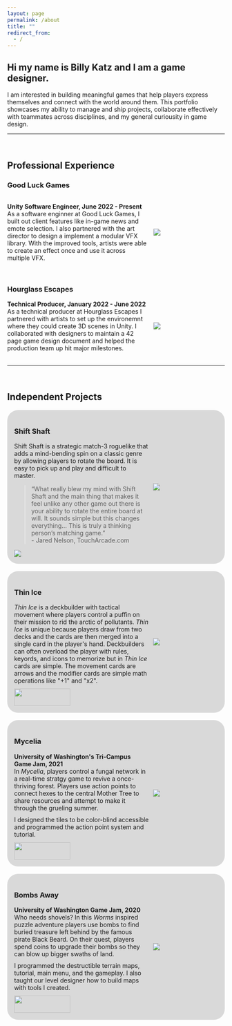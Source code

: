 ```yaml
---
layout: page
permalink: /about
title: ""
redirect_from:
  - /
---
```


## Hi my name is Billy Katz and I am a game designer. 

I am interested in building meaningful games that help players express themselves and connect with the world around them. This portfolio showcases my ability to manage and ship projects, collaborate effectively with teammates across disciplines, and my general curiousity in game design. 

---
<br>

## Professional Experience 

### Good Luck Games

<div style="display:flex; align-items: center;">
     <div style="flex:2">

<b>Unity Software Engineer, June 2022 - Present</b><br>
        As a software enginner at Good Luck Games, I built out client features like in-game news and emote selection.  I also partnered with the art director to design a implement a modular VFX library.  With the improved tools, artists were able to create an effect once and use it across multiple VFX.
     </div>
     <div style="flex:1;padding-left:10px;">
          <img src="./../images/storybook-brawl-logo.png" />
     </div>
</div>
<br>

### Hourglass Escapes

<div style="display:flex; align-items: center;">
     <div style="flex:2">
      <b>Technical Producer, January 2022 - June 2022</b><br>
        As a technical producer at Hourglass Escapes I partnered with artists to set up the environemnt where they could create 3D scenes in Unity.  I collaborated with designers to maintain a 42 page game design document and helped the production team up hit major milestones.
     </div>
     <div style="flex:1;padding-left:10px;">
          <img src="./../images/road-to-innsmouth-box.png" />
     </div>
</div>

<br>

---

<br>

## Independent Projects

<div style="display:flex; align-items: center; background-color:#D9D9D9; border-radius: 25px; padding-left:16px; padding-top: 16px; padding-bottom: 16px; padding-right: 10px;">
     <div style="flex:2">
      <h3>Shift Shaft</h3>
Shift Shaft is a strategic match-3 roguelike that adds a mind-bending spin on a classic genre by allowing players to rotate the board. It is easy to pick up and play and difficult to master. 
<blockquote>
   “What really blew my mind with Shift Shaft and the main thing that makes it feel unlike any other game out there is your ability to rotate the entire board at will. It sounds simple but this changes everything… This is truly a thinking person’s matching game.”
   <br>- Jared Nelson, TouchArcade.com 
</blockquote>
        <a href="https://apps.apple.com/us/app/shift-shaft/id1387207777" target="_blank"><img src="./../images/download-on-app-store.svg"/></a>
     </div>
     <div style="flex:1;padding-left:10px;">
          <img src="./../images/shift-shaft-app-icon.png" /> 
     </div>
</div>

<br>


<div style="display:flex; align-items: center; background-color:#D9D9D9; border-radius: 25px; padding-left:16px; padding-top: 16px; padding-bottom: 16px; padding-right: 10px;">
     <div style="flex:2">
      <h3>Thin Ice</h3>
      <i>Thin Ice</i> is a deckbuilder with tactical movement where players control a puffin on their mission to rid the arctic of pollutants.  <i>Thin Ice</i> is unique because players draw from two decks and the cards are then merged into a single card in the player's hand.  Deckbuilders can often overload the player with rules, keyords, and icons to memorize but in <i>Thin Ice</i> cards are simple.  The movement cards are arrows and the modifier cards are simple math operations like "+1" and "x2". 
      <div style="height:10px;font-size:10px;">&nbsp;</div>
     <a href="https://sip-up-games.itch.io/thin-ice" target="_blank"><img src="./../images/itch-io-scaled.png" style="width:130px;height:40px;"/></a>
     </div>
     <div style="flex:1;padding-left:10px;">
          <img src="./../images/thin-ice-logo.png" />
     </div>
     <div>
   </div>
</div>

<br>

<div style="display:flex; align-items: center; background-color:#D9D9D9; border-radius: 25px; padding-left:16px; padding-top: 16px; padding-bottom: 16px; padding-right: 10px;">
     <div style="flex:2">
      <h3>Mycelia</h3>
      <b> University of Washington's Tri-Campus Game Jam, 2021</b><br>
      In <i>Mycelia</i>, players control a fungal network in a real-time stratgy game to revive a once-thriving forest.  Players use action points to connect hexes to the central Mother Tree to share resources and attempt to make it through the grueling summer. 
      <div style="height:10px;font-size:10px;">&nbsp;</div>
      I designed the tiles to be color-blind accessible and programmed the action point system and tutorial.
      <div style="height:10px;font-size:10px;">&nbsp;</div>
     <a href="https://chthoniccrow.itch.io/mycelia" target="_blank"><img src="./../images/itch-io-scaled.png" style="width:130px;height:40px;"/></a>
     </div>
     <div style="flex:1;padding-left:10px;">
          <img src="./../images/mycelia-icon.png" />
     </div>
     <div>
   </div>
</div>

<br>

<div style="display:flex; align-items: center; background-color:#D9D9D9; border-radius: 25px; padding-left:16px; padding-top: 16px; padding-bottom: 16px; padding-right: 10px;">
     <div style="flex:2">
      <h3>Bombs Away</h3>
      <b>University of Washington Game Jam, 2020</b><br>
      Who needs shovels? In this <i>Worms</i> inspired puzzle adventure players use bombs to find buried treasure left behind by the famous pirate Black Beard. On their quest, players spend coins to upgrade their bombs so they can blow up bigger swaths of land.
      <div style="height:10px;font-size:10px;">&nbsp;</div>
      I programmed the destructible terrain maps, tutorial, main menu, and the gameplay.  I also taught our level designer how to build maps with tools I created.
      <div style="height:10px;font-size:10px;">&nbsp;</div>
     <a href="https://sip-up-games.itch.io/bombs-away" target="_blank"><img src="./../images/itch-io-scaled.png" style="width:130px;height:40px;"/></a>
     </div>
     <div style="flex:1;padding-left:10px;">
          <img src="./../images/bombs-away-logo.png" />
     </div>
     <div>
   </div>
</div>

